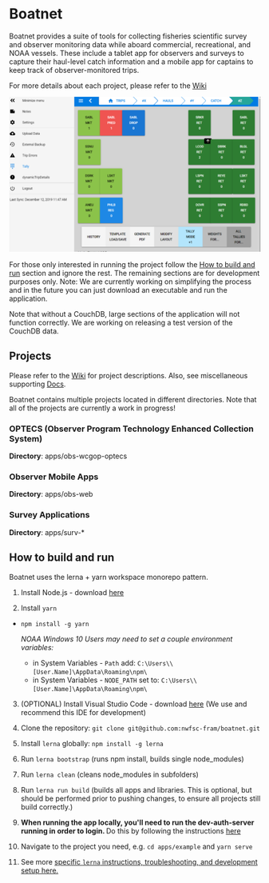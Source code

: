 # Boatnet

Boatnet provides a suite of tools for collecting fisheries scientific survey and observer monitoring data while aboard commercial, recreational, and NOAA vessels. These include a tablet app for observers and surveys to capture their haul-level catch information and a mobile app for captains to keep track of observer-monitored trips. 

For more details about each project, please refer to the [Wiki](https://github.com/nwfsc-fram/boatnet/wiki)

<p align="center">
  <img src="./img/FRAM_screenshot.PNG" alt="FRAM Screenshot: Tally App">
</p>

For those only interested in running the project follow the [How to build and run](https://github.com/nwfsc-fram/boatnet#how-to-build-and-run) section and ignore the rest. The remaining sections are for development purposes only. Note: We are currently working on simplifying the process and in the future you can just download an executable and run the application.

Note that without a CouchDB, large sections of the application will not function correctly. We are working on releasing a test version of the CouchDB data.

## Projects

Please refer to the [Wiki](https://github.com/nwfsc-fram/boatnet/wiki) for project descriptions.
Also, see miscellaneous supporting [Docs](https://github.com/nwfsc-fram/boatnet/tree/master/docs).

Boatnet contains multiple projects located in different directories.
Note that all of the projects are currently a work in progress!

### OPTECS (Observer Program Technology Enhanced Collection System)

**Directory**: apps/obs-wcgop-optecs

### Observer Mobile Apps

**Directory**: apps/obs-web

### Survey Applications

**Directory**: apps/surv-*

## How to build and run
Boatnet uses the lerna + yarn workspace monorepo pattern.

1. Install Node.js - download [here](https://nodejs.org/en/)

2. Install `yarn`
  * `npm install -g yarn`
  
     *NOAA Windows 10 Users may need to set a couple environment variables:*
     * in System Variables - ```Path``` add: ```C:\Users\\[User.Name]\AppData\Roaming\npm\```
     * in System Variables - ```NODE_PATH``` set to: ```C:\Users\\[User.Name]\AppData\Roaming\npm\```

3. (OPTIONAL) Install Visual Studio Code - download [here](https://code.visualstudio.com/) (We use and recommend this IDE for development)

1. Clone the repository: `git clone git@github.com:nwfsc-fram/boatnet.git`

1. Install `lerna` globally: `npm install -g lerna`

1. Run `lerna bootstrap` (runs npm install, builds single node_modules)

1. Run `lerna clean` (cleans node_modules in subfolders)

1. Run `lerna run build` (builds all apps and libraries. This is optional, but should be performed prior to pushing changes, to ensure all projects still build correctly.)

1. <b>When running the app locally, you'll need to run the dev-auth-server running in order to login. </b> Do this by following the instructions [here](https://github.com/nwfsc-fram/boatnet/blob/master/apps/dev-auth-server/README.md#setup)

1. Navigate to the project you need, e.g. `cd apps/example` and `yarn serve`

1. See more [specific `lerna` instructions, troubleshooting, and development setup here.](./docs/dev-notes/README.md)

